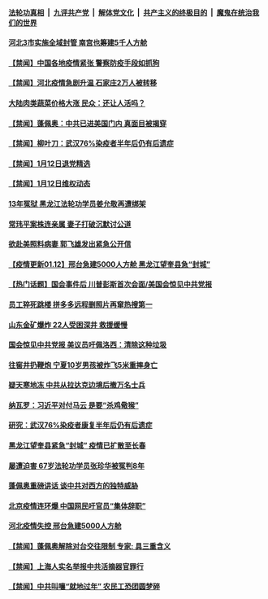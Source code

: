 

####  [法轮功真相](../../../../basic/blob/master/README.md?t=01130631) &nbsp;|&nbsp; [九评共产党](../../../../9ping.md/blob/master/README.md?t=01130631) &nbsp;|&nbsp; [解体党文化](../../../../jtdwh.md/blob/master/README.md?t=01130631)  &nbsp;|&nbsp; [共产主义的终极目的](../../../../gczydzjmd.md/blob/master/README.md?t=01130631) &nbsp;|&nbsp; [魔鬼在统治我们的世界](../../../../mgztzwmdsj.md/blob/master/README.md?t=01130631) 


#### [河北3市实施全域封管 南宫也筹建5千人方舱](../pages/prog204/a103030603.md?t=01130631) 

#### [【禁闻】中国各地疫情紧张  警察防疫手段如抓狗](../pages/prog204/a103030615.md?t=01130631) 

#### [【禁闻】河北疫情急剧升温 石家庄2万人被转移](../pages/prog204/a103030607.md?t=01130631) 

#### [大陆肉类蔬菜价格大涨 民众：还让人活吗？](../pages/prog204/a103030597.md?t=01130631) 

#### [【禁闻】蓬佩奥：中共已进美国门内 真面目被揭穿](../pages/prog204/a103030572.md?t=01130631) 

#### [【禁闻】柳叶刀：武汉76%染疫者半年后仍有后遗症](../pages/prog204/a103030574.md?t=01130631) 

#### [【禁闻】1月12日退党精选](../pages/prog204/a103030551.md?t=01130631) 

#### [【禁闻】1月12日维权动态](../pages/prog204/a103030548.md?t=01130631) 

#### [13年冤狱 黑龙江法轮功学员姜允敬再遭绑架](../pages/prog204/a103030483.md?t=01130631) 

#### [常玮平案株连亲属 妻子打破沉默讨公道](../pages/prog204/a103030428.md?t=01130631) 

#### [欲赴美照料病妻 郭飞雄发出紧急公开信](../pages/prog204/a103030401.md?t=01130631) 

#### [【疫情更新01.12】邢台急建5000人方舱 黑龙江望奎县急“封城”](../pages/prog204/a103026826.md?t=01130631) 

#### [【热门话题】国会事件后 川普彭斯首次会面/美国会惊见中共党报](../pages/prog204/a103030375.md?t=01130631) 

#### [员工猝死跳楼 拼多多远程删照片再窜热搜第一](../pages/prog204/a103030374.md?t=01130631) 

#### [山东金矿爆炸 22人受困深井 救援缓慢](../pages/prog204/a103030377.md?t=01130631) 

#### [国会惊见中共党报 美议员吁佩洛西：清除这种垃圾](../pages/prog204/a103030353.md?t=01130631) 

#### [往窖井扔鞭炮 宁夏10岁男孩被炸飞5米重摔身亡](../pages/prog204/a103030337.md?t=01130631) 

#### [疑天寒地冻 中共从拉达克边境后撤万名士兵](../pages/prog204/a103030335.md?t=01130631) 

#### [纳瓦罗：习近平对付马云 是要“杀鸡儆猴”](../pages/prog204/a103030254.md?t=01130631) 

#### [研究：武汉76%染疫者康复半年后仍有后遗症](../pages/prog204/a103030198.md?t=01130631) 

#### [黑龙江望奎县紧急“封城” 疫情已扩散至长春](../pages/prog204/a103030184.md?t=01130631) 

#### [屡遭迫害 67岁法轮功学员张珍华被冤判8年](../pages/prog204/a103030304.md?t=01130631) 

#### [蓬佩奥重磅讲话 谈中共对西方的独特威胁](../pages/prog204/a103030149.md?t=01130631) 

#### [北京疫情连环爆 中国网民吁官员“集体辞职”](../pages/prog204/a103030156.md?t=01130631) 

#### [河北疫情失控 邢台急建5000人方舱](../pages/prog204/a103030102.md?t=01130631) 


#### [【禁闻】蓬佩奥解除对台交往限制 专家: 具三重含义](../pages/prog204/a103029841.md?t=01130631) 

#### [【禁闻】上海人实名举报中共活摘器官罪行](../pages/prog204/a103029843.md?t=01130631) 

#### [【禁闻】中共叫嚷“就地过年” 农民工恐团圆梦碎](../pages/prog204/a103029765.md?t=01130631) 

